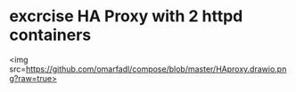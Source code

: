<h1>excrcise HA Proxy with 2 httpd containers</h1>

<img src=https://github.com/omarfadl/compose/blob/master/HAproxy.drawio.png?raw=true></img>
